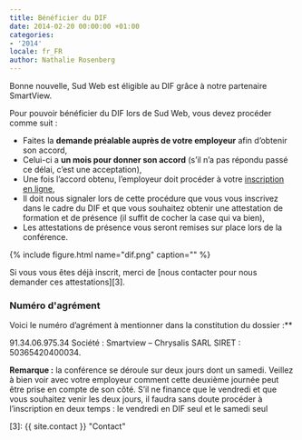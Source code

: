 ```yaml
---
title: Bénéficier du DIF
date: 2014-02-20 00:00:00 +01:00
categories:
- '2014'
locale: fr_FR
author: Nathalie Rosenberg
---
```


Bonne nouvelle, Sud Web est éligible au DIF grâce à notre partenaire SmartView.

Pour pouvoir bénéficier du DIF lors de Sud Web, vous devez procéder comme suit :

* Faites la **demande préalable auprès de votre employeur** afin d’obtenir son accord,
* Celui-ci a **un mois pour donner son accord** (s’il n’a pas répondu passé ce délai, c’est une acceptation),
* Une fois l’accord obtenu, l’employeur doit procéder à votre [inscription en ligne][2],
* Il doit nous signaler lors de cette procédure que vous vous inscrivez dans le cadre du DIF et que vous souhaitez obtenir une attestation de formation et de présence (il suffit de cocher la case qui va bien),
* Les attestations de présence vous seront remises sur place lors de la conférence.

{% include figure.html name="dif.png" caption="" %}

Si vous vous êtes déjà inscrit, merci de [nous contacter pour nous demander ces attestations][3].

### Numéro d'agrément

Voici le numéro d’agrément à mentionner dans la constitution du dossier :**

91.34.06.975.34
Société : Smartview – Chrysalis SARL
SIRET : 50365420400034.

**Remarque :** la conférence se déroule sur deux jours dont un samedi. Veillez à bien voir avec votre employeur comment cette deuxième journée peut être prise en compte de son côté. S&rsquo;il ne finance que le vendredi et que vous souhaitez venir les deux jours, il faudra sans doute procéder à l&rsquo;inscription en deux temps : le vendredi en DIF seul et le samedi seul

 [1]: http://www.smartview.fr
 [2]: http://sudweb.fr/2014/inscription.html
 [3]: {{ site.contact }} "Contact"
